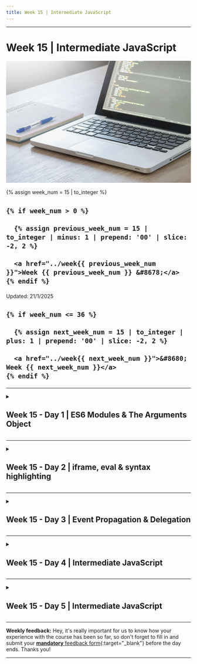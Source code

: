 ```yaml
---
title: Week 15 | Intermediate JavaScript
---
```


<hr class="mb-0">

<h1 id="{{ Week 15-Intermediate JavaScript | slugify }}">
  <span class="week-prefix">Week 15 |</span> Intermediate JavaScript
</h1>

<img src="assets/pexels-goumbik-574073.jpg" />

<div class="week-controls">

  {% assign week_num = 15 | to_integer %}

  <h2 class="week-controls__previous_week">

    {% if week_num > 0 %}

      {% assign previous_week_num = 15 | to_integer | minus: 1 | prepend: '00' | slice: -2, 2 %}

      <a href="../week{{ previous_week_num }}">Week {{ previous_week_num }} &#8678;</a>
    {% endif %}

  </h2>

  <span>Updated: 21/1/2025</span>

  <h2 class="week-controls__next_week">

    {% if week_num <= 36 %}

      {% assign next_week_num = 15 | to_integer | plus: 1 | prepend: '00' | slice: -2, 2 %}

      <a href="../week{{ next_week_num }}">&#8680; Week {{ next_week_num }}</a>
    {% endif %}

  </h2>

</div>

---

<!-- Week 15 - Day 1 | ES6 Modules & The Arguments Object -->
<details markdown="1">
  <summary>
    <h2>
      <span class="summary-day">Week 15 - Day 1</span> | ES6 Modules & The Arguments Object</h2>
  </summary>

### Schedule

  - **Watch the lectures**
  - **Study the suggested material**
  - **Practice on the topics and share your questions**

### Study Plan

  Your instructor will share the video lectures with you. Here are the topics covered:

  - **Part 1:** Check your Frontend knowledge / Learn about the `arguments` object
  - **Part 2:** ECMAScript 6 Modules (`import/export`)

  You can find the lecture code [here](https://github.com/in-tech-gration/WDX-180/tree/main/curriculum/week15/assets/code){:target="_blank"}

  **Suggested material for study:**

  - The Function [Arguments Object](https://developer.mozilla.org/en-US/docs/Web/JavaScript/Reference/Functions/arguments){:target="_blank"}
  - [Rest Parameters](https://developer.mozilla.org/en-US/docs/Web/JavaScript/Reference/Functions/rest_parameters){:target="_blank"}
  -[Default Parameters](https://developer.mozilla.org/en-US/docs/Web/JavaScript/Reference/Functions/Default_parameters){:target="_blank"}

  - Modules  
    - [MDN](https://developer.mozilla.org/en-US/docs/Web/JavaScript/Guide/Modules){:target="_blank"}  
    - [export statement](https://developer.mozilla.org/en-US/docs/Web/JavaScript/Reference/Statements/export){:target="_blank"}  
    - [import statement](https://developer.mozilla.org/en-US/docs/Web/JavaScript/Reference/Statements/import){:target="_blank"}

  **References & Resources:**

  - [Prefetching resources in the browser](https://www.30secondsofcode.org/html/s/prefetching-resources/){:target="_blank"}  
  - [https://v8.dev/features/modules](https://v8.dev/features/modules){:target="_blank"}

### Summary

  In the first lecture, we try to answer some of the following questions and check whether we are up-to-date with some important Frontend concepts:

  - What is Browser-Caching?
  - What is Cache Busting?  
  - What is Server-Caching?
  - What is rendering?
  - What are Backend languages?
  - What is dynamic content?
  - What are the steps of `<script>` parsing in the Browser?
  - What is defer/async?

  Next, the first lecture explores the `arguments` object that is used inside function definitions to access all the arguments passed to the function, even if they are not declared as parameters.

  In the second lecture we explore JavaScript modules and imports:

  1. Basic import and export statements
  2. Using the `import` statement with curly braces (`{}`)
  3. Dynamic imports using the `import()` function
  4. Using `async/await` with dynamic imports
  5. Handling errors and rejections when importing modules

  The lecture also covers examples of how to use dynamic imports to preload modules, such as importing a module when the mouse cursor is close 
  to an element on the screen.

### Exercises

  - Complete the [MDN article](https://developer.mozilla.org/en-US/docs/Web/JavaScript/Guide/Modules){:target="_blank"} on Modules and share your code and questions on Slack  
  - Try to implement modules on your personal/group project(s)  
  - Try to implement dynamic module loading when the mouse cursor is close to the button about to be clicked (you can try the mouseenter, mousemove events)

  **IMPORTANT:** Make sure to complete all the tasks found in the **daily Progress Sheet** and update the sheet accordingly. Once you've updated the sheet, don't forget to `commit` and `push`. The progress draft sheet for this day is: **/user/week15/progress/progress.draft.w15.d01.csv**

  You should **NEVER** update the `draft` sheets directly, but rather work on a copy of them according to the instructions [found here](../week01/resources/PROGRESS-WORKFLOW.md).


### Extra Resources

  - Read [Good Code, is a love letter to the next developer who will maintain it](https://addyosmani.com/blog/good-code/){:target="_blank"} by Addy Osmani

  ---



  _Photo by [Lukas](https://www.pexels.com/photo/turned-on-laptop-computer-574073/)_

<!-- Sources and Attributions -->
  
</details>

<hr class="mt-1">

<!-- Week 15 - Day 2 | iframe, eval & syntax highlighting -->
<details markdown="1">
  <summary>
    <h2>
      <span class="summary-day">Week 15 - Day 2</span> | iframe, eval & syntax highlighting</h2>
  </summary>

### Schedule

  - **Study the suggested material**
  - **Practice on the topics and share your questions**

### Study Plan

  First of all, some theory. Start by reading about `iframe` and `eval` (or as some people call it, `evil()`):

  - [eval @ W3Schools](https://www.w3schools.com/jsref/jsref_eval.asp){:target="_blank"}
  - [eval @ MDN](https://developer.mozilla.org/en-US/docs/Web/JavaScript/Reference/Global_Objects/eval){:target="_blank"}

  - [iframe @ W3Schools](https://www.w3schools.com/tags/tag_iframe.ASP){:target="_blank"}
  - [iframe @ MDN](https://developer.mozilla.org/en-US/docs/Web/HTML/Element/iframe){:target="_blank"}

<!-- Summary -->

### Exercises

  The challenge for today is to build an exact replica of this [reference table](https://cdn.hashnode.com/res/hashnode/image/upload/v1658225167119/MxOGBQkWE.jpg) using HTML and CSS.

  For each row of the table, the user must be able to click on it and some sample code must be displayed that shows the difference between the 3 ways of declaring a variable and the particular feature (e.g. function scope, hoisting, etc.). See the screenshot below for an idea on how to display the code. It's up to you to find the most appropriate solution. Feel free to experiment and also come up with various ways to do this.

  ![](./assets/var.let.const.jpg)

  The code must be syntax highlighted. You **must** use the [prism.js library](https://prismjs.com/#examples) for that and pick the `tomorrow night` theme. 

  You can optionally go one step further and make the code runnable. You can experiment with things like `eval`, `iframe` or anything you can think of or find on StackOverflow. You might also want to experiment with ready-made libraries like [Flems](https://flems.io/).

  Good luck!

  **IMPORTANT:** Make sure to complete all the tasks found in the **daily Progress Sheet** and update the sheet accordingly. Once you've updated the sheet, don't forget to `commit` and `push`. The progress draft sheet for this day is: **/user/week15/progress/progress.draft.w15.d02.csv**

  You should **NEVER** update the `draft` sheets directly, but rather work on a copy of them according to the instructions [found here](../week01/resources/PROGRESS-WORKFLOW.md).


<!-- Extra Resources -->

<!-- Sources and Attributions -->
  
</details>

<hr class="mt-1">

<!-- Week 15 - Day 3 | Event Propagation & Delegation -->
<details markdown="1">
  <summary>
    <h2>
      <span class="summary-day">Week 15 - Day 3</span> | Event Propagation & Delegation</h2>
  </summary>

### Schedule

  - **Watch the lectures**
  - **Study the suggested material**
  - **Practice on the topics and share your questions**

### Study Plan

  Your instructor will share the video lectures with you. Here are the topics covered:

  - Part 1: **Events & Event Propagation**
  - Part 2: **Event Propagation & Event Delegation**

  The lecture code can be found [here](https://github.com/in-tech-gration/WDX-180/tree/main/curriculum/modules/javascript/misc/_w15d03/assets/code){:target="_blank"} _([Download link](https://downgit.github.io/#/home?url=https://github.com/in-tech-gration/WDX-180/tree/main/curriculum/modules/javascript/misc/_w15d03/assets/code){:target="_blank"})_

  - **Study** the [Event Flow diagram](https://www.w3.org/TR/2003/NOTE-DOM-Level-3-Events-20031107/events.html#Events-flow-h2){:target="_blank"} (again) to understand what happens every single time an event is triggered.  

  - **Study and experiment** with the [code](https://github.com/in-tech-gration/WDX-180/tree/main/curriculum/modules/javascript/misc/_w15d03/assets/code/events.part.01){:target="_blank"} that we’ve created during the first session.   

  - **Study and practice** some of the events we’ve covered and mentioned: *click, dblclick, contextmenu, mouseover.* If you find some other cool events, please share it!  

  - **Check** the MDN documentation on the [*addEventListener*](https://developer.mozilla.org/en-US/docs/Web/API/EventTarget/addEventListener){:target="_blank"}  

  - What about the `event` object properties? Make sure to find about all of them.

  - Explore the [visibilitychange](https://developer.mozilla.org/en-US/docs/Web/API/Document/visibilitychange_event){:target="_blank"} event.

<!-- Summary -->

### Exercises

  - **Finish** the 3 tasks found in the [**Target Practice Exercise**](https://github.com/in-tech-gration/WDX-180/tree/main/curriculum/modules/javascript/misc/_w15d03/assets/code/target-practice){:target="_blank"} _([Download link](https://downgit.github.io/#/home?url=https://github.com/in-tech-gration/WDX-180/tree/main/curriculum/modules/javascript/misc/_w15d03/assets/code/target-practice){:target="_blank"})_  

  - **Study the code** that we’ve created during the 2nd session ([Poor man’s Excel](https://github.com/in-tech-gration/WDX-180/tree/main/curriculum/modules/javascript/misc/_w15d03/assets/code/poor.mans.excel){:target="_blank"}) and try to **recreate a table** that contains inputs that the user can update.

  **IMPORTANT:** Make sure to complete all the tasks found in the **daily Progress Sheet** and update the sheet accordingly. Once you've updated the sheet, don't forget to `commit` and `push`. The progress draft sheet for this day is: **/user/week15/progress/progress.draft.w15.d03.csv**

  You should **NEVER** update the `draft` sheets directly, but rather work on a copy of them according to the instructions [found here](../week01/resources/PROGRESS-WORKFLOW.md).


### Extra Resources

  - [JavaScript Reserved Keywords](https://www.w3schools.com/js/js_reserved.asp){:target="_blank"}  

  - [Event Propagation](https://dmitripavlutin.com/javascript-event-delegation/){:target="_blank"}  

  - Explore `Custom Events`:
    - [Custom Events](https://developer.mozilla.org/en-US/docs/Web/API/CustomEvent/CustomEvent){:target="_blank"}
    - [Creating and triggering events](https://developer.mozilla.org/en-US/docs/Web/Events/Creating_and_triggering_events){:target="_blank"}


<!-- Sources and Attributions -->
  
</details>

<hr class="mt-1">

<!-- Week 15 - Day 4 | Intermediate JavaScript -->
<details markdown="1">
  <summary>
    <h2>
      <span class="summary-day">Week 15 - Day 4</span> | Intermediate JavaScript</h2>
  </summary>

### Schedule

  - **Lecture: Intermediate JavaScript**
  - **Practice**
  - **Work on Project (Group/Personal)**

<!-- Study Plan -->

<!-- Summary -->

<!-- Exercises -->

<!-- Extra Resources -->

<!-- Sources and Attributions -->
  
</details>

<hr class="mt-1">

<!-- Week 15 - Day 5 | Intermediate JavaScript -->
<details markdown="1">
  <summary>
    <h2>
      <span class="summary-day">Week 15 - Day 5</span> | Intermediate JavaScript</h2>
  </summary>

### Schedule

  - **Lecture: Intermediate JavaScript**
  - **Practice**
  - **Work on Project (Group/Personal)**

<!-- Study Plan -->

<!-- Summary -->

<!-- Exercises -->

<!-- Extra Resources -->

<!-- Sources and Attributions -->
  
</details>


<hr class="mt-1">

**Weekly feedback:** Hey, it's really important for us to know how your experience with the course has been so far, so don't forget to fill in and submit your [**mandatory** feedback form](https://forms.gle/S6Zg3bbS2uuwsSZF9){:target="_blank"} before the day ends. Thanks you!



---

<!-- COMMENTS: -->
<script src="https://utteranc.es/client.js"
  repo="in-tech-gration/WDX-180"
  issue-term="pathname"
  theme="github-dark"
  crossorigin="anonymous"
  async>
</script>